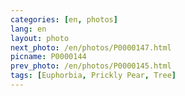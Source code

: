 ```yaml
---
categories: [en, photos]
lang: en
layout: photo
next_photo: /en/photos/P0000147.html
picname: P0000144
prev_photo: /en/photos/P0000145.html
tags: [Euphorbia, Prickly Pear, Tree]
---
```

